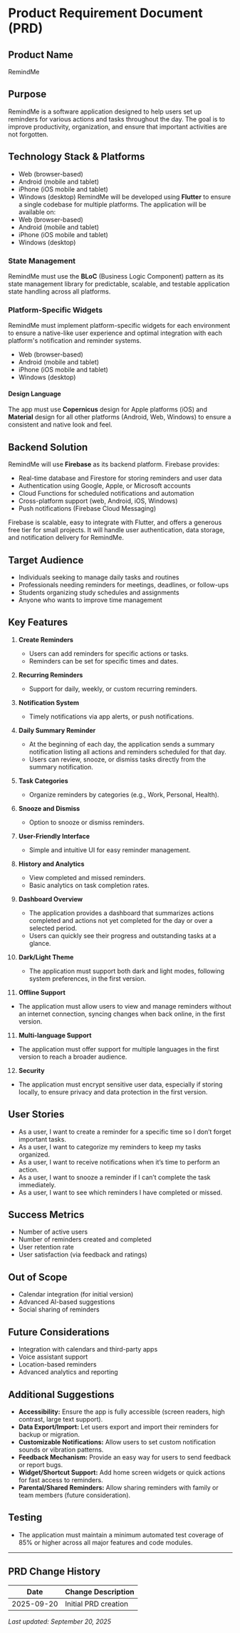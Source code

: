
# Product Requirement Document (PRD)

## Product Name
RemindMe

## Purpose
RemindMe is a software application designed to help users set up reminders for various actions and tasks throughout the day. The goal is to improve productivity, organization, and ensure that important activities are not forgotten.

## Technology Stack & Platforms
- Web (browser-based)
- Android (mobile and tablet)
- iPhone (iOS mobile and tablet)
- Windows (desktop)
RemindMe will be developed using **Flutter** to ensure a single codebase for multiple platforms. The application will be available on:
- Web (browser-based)
- Android (mobile and tablet)
- iPhone (iOS mobile and tablet)
- Windows (desktop)

### State Management

RemindMe must use the **BLoC** (Business Logic Component) pattern as its state management library for predictable, scalable, and testable application state handling across all platforms.

### Platform-Specific Widgets

RemindMe must implement platform-specific widgets for each environment to ensure a native-like user experience and optimal integration with each platform's notification and reminder systems.
- Web (browser-based)
- Android (mobile and tablet)
- iPhone (iOS mobile and tablet)
- Windows (desktop)

#### Design Language
The app must use **Copernicus** design for Apple platforms (iOS) and **Material** design for all other platforms (Android, Web, Windows) to ensure a consistent and native look and feel.

## Backend Solution

RemindMe will use **Firebase** as its backend platform. Firebase provides:
- Real-time database and Firestore for storing reminders and user data
- Authentication using Google, Apple, or Microsoft accounts
- Cloud Functions for scheduled notifications and automation
- Cross-platform support (web, Android, iOS, Windows)
- Push notifications (Firebase Cloud Messaging)

Firebase is scalable, easy to integrate with Flutter, and offers a generous free tier for small projects. It will handle user authentication, data storage, and notification delivery for RemindMe.

## Target Audience

- Individuals seeking to manage daily tasks and routines
- Professionals needing reminders for meetings, deadlines, or follow-ups
- Students organizing study schedules and assignments
- Anyone who wants to improve time management

## Key Features
1. **Create Reminders**
   - Users can add reminders for specific actions or tasks.
   - Reminders can be set for specific times and dates.
2. **Recurring Reminders**
   - Support for daily, weekly, or custom recurring reminders.
3. **Notification System**
   - Timely notifications via app alerts, or push notifications.
4. **Daily Summary Reminder**
   - At the beginning of each day, the application sends a summary notification listing all actions and reminders scheduled for that day.
   - Users can review, snooze, or dismiss tasks directly from the summary notification.
4. **Task Categories**
   - Organize reminders by categories (e.g., Work, Personal, Health).
5. **Snooze and Dismiss**
   - Option to snooze or dismiss reminders.
6. **User-Friendly Interface**
   - Simple and intuitive UI for easy reminder management.
7. **History and Analytics**
   - View completed and missed reminders.
   - Basic analytics on task completion rates.
8. **Dashboard Overview**
   - The application provides a dashboard that summarizes actions completed and actions not yet completed for the day or over a selected period.
   - Users can quickly see their progress and outstanding tasks at a glance.

9. **Dark/Light Theme**
   - The application must support both dark and light modes, following system preferences, in the first version.

10. **Offline Support**
   - The application must allow users to view and manage reminders without an internet connection, syncing changes when back online, in the first version.

11. **Multi-language Support**
   - The application must offer support for multiple languages in the first version to reach a broader audience.

12. **Security**
   - The application must encrypt sensitive user data, especially if storing locally, to ensure privacy and data protection in the first version.

## User Stories
- As a user, I want to create a reminder for a specific time so I don’t forget important tasks.
- As a user, I want to categorize my reminders to keep my tasks organized.
- As a user, I want to receive notifications when it’s time to perform an action.
- As a user, I want to snooze a reminder if I can’t complete the task immediately.
- As a user, I want to see which reminders I have completed or missed.

## Success Metrics

- Number of active users
- Number of reminders created and completed
- User retention rate
- User satisfaction (via feedback and ratings)

## Out of Scope
- Calendar integration (for initial version)
- Advanced AI-based suggestions
- Social sharing of reminders

## Future Considerations
- Integration with calendars and third-party apps
- Voice assistant support
- Location-based reminders
- Advanced analytics and reporting

## Additional Suggestions

- **Accessibility:** Ensure the app is fully accessible (screen readers, high contrast, large text support).
- **Data Export/Import:** Let users export and import their reminders for backup or migration.
- **Customizable Notifications:** Allow users to set custom notification sounds or vibration patterns.
- **Feedback Mechanism:** Provide an easy way for users to send feedback or report bugs.
- **Widget/Shortcut Support:** Add home screen widgets or quick actions for fast access to reminders.
- **Parental/Shared Reminders:** Allow sharing reminders with family or team members (future consideration).

## Testing

- The application must maintain a minimum automated test coverage of 85% or higher across all major features and code modules.

---


## PRD Change History

| Date             | Change Description                                              |
|------------------|---------------------------------------------------------------|
| 2025-09-20       | Initial PRD creation                                           |

*Last updated: September 20, 2025*